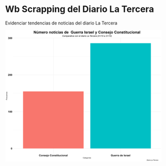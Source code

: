 # Wb Scrapping del Diario La Tercera
Evidenciar tendencias de noticias del diario La Tercera


![Cobertura de noticia sobre Guerra Israel vs Nueva Constitución](https://github.com/matdknu/Scrap-LaTercera/blob/main/image/grafico.png)


